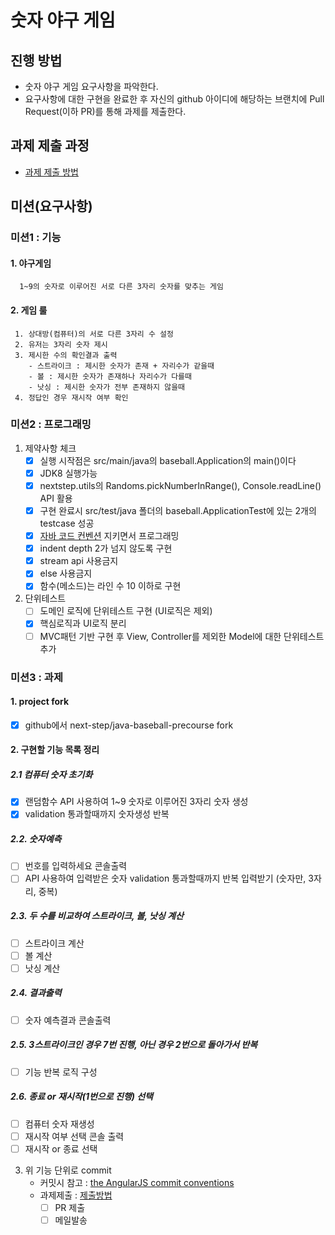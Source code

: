 # 숫자 야구 게임

## 진행 방법

* 숫자 야구 게임 요구사항을 파악한다.
* 요구사항에 대한 구현을 완료한 후 자신의 github 아이디에 해당하는 브랜치에 Pull Request(이하 PR)를 통해 과제를 제출한다.

## 과제 제출 과정

* [과제 제출 방법](https://github.com/next-step/nextstep-docs/tree/master/precourse)

## 미션(요구사항)

### 미션1 : 기능

#### 1. 야구게임

      1~9의 숫자로 이루어진 서로 다른 3자리 숫자를 맞추는 게임

#### 2. 게임 룰

     1. 상대방(컴퓨터)의 서로 다른 3자리 수 설정
     2. 유저는 3자리 숫자 제시
     3. 제시한 수의 확인결과 출력
        - 스트라이크 : 제시한 숫자가 존재 + 자리수가 같을때
        - 볼 : 제시한 숫자가 존재하나 자리수가 다를때
        - 낫싱 : 제시한 숫자가 전부 존재하지 않을때
     4. 정답인 경우 재시작 여부 확인

### 미션2 : 프로그래밍

1. 제약사항 체크
    - [x] 실행 시작점은 src/main/java의 baseball.Application의 main()이다
    - [x] JDK8 실행가능
    - [x] nextstep.utils의 Randoms.pickNumberInRange(), Console.readLine() API 활용
    - [x] 구현 완료시 src/test/java 폴더의 baseball.ApplicationTest에 있는 2개의 testcase 성공
    - [x] [자바 코드 컨벤션](https://naver.github.io/hackday-conventions-java/) 지키면서 프로그래밍
    - [x] indent depth 2가 넘지 않도록 구현
    - [x] stream api 사용금지
    - [x] else 사용금지
    - [x] 함수(메소드)는 라인 수 10 이하로 구현
2. 단위테스트
    - [ ] 도메인 로직에 단위테스트 구현 (UI로직은 제외)
    - [x] 핵심로직과 UI로직 분리
    - [ ] MVC패턴 기반 구현 후 View, Controller를 제외한 Model에 대한 단위테스트 추가

### 미션3 : 과제

#### 1. project fork

- [x] github에서 next-step/java-baseball-precourse fork

#### 2. 구현할 기능 목록 정리

##### 2.1 컴퓨터 숫자 초기화

- [x] 랜덤함수 API 사용하여 1~9 숫자로 이루어진 3자리 숫자 생성 
- [x] validation 통과할때까지 숫자생성 반복

##### 2.2. 숫자예측

- [ ] 번호를 입력하세요 콘솔출력
- [ ] API 사용하여 입력받은 숫자 validation 통과할때까지 반복 입력받기 (숫자만, 3자리, 중복)

##### 2.3. 두 수를 비교하여 스트라이크, 볼, 낫싱 계산

- [ ] 스트라이크 계산
- [ ] 볼 계산
- [ ] 낫싱 계산

##### 2.4. 결과출력

- [ ] 숫자 예측결과 콘솔출력

##### 2.5. 3스트라이크인 경우 7번 진행, 아닌 경우 2번으로 돌아가서 반복

- [ ] 기능 반복 로직 구성

##### 2.6. 종료 or 재시작(1번으로 진행) 선택

- [ ] 컴퓨터 숫자 재생성
- [ ] 재시작 여부 선택 콘솔 출력
- [ ] 재시작 or 종료 선택

3. 위 기능 단위로 commit
    - 커밋시 참고 : [the AngularJS commit conventions](https://gist.github.com/stephenparish/9941e89d80e2bc58a153/)
    - 과제제출 : [제출방법](https://github.com/next-step/nextstep-docs/tree/master/precourse)
        - [ ] PR 제출
        - [ ] 메일발송
